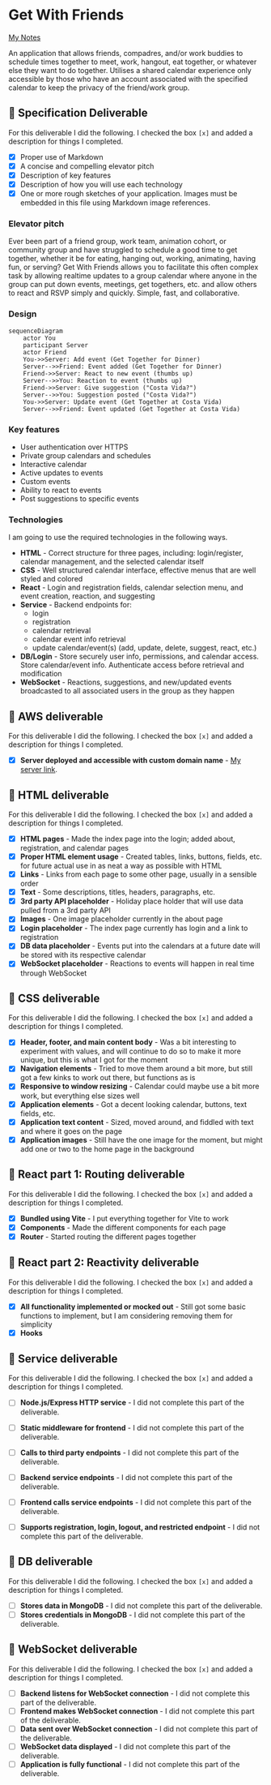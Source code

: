 # Get With Friends

[My Notes](notes.md)

An application that allows friends, compadres, and/or work buddies to schedule times together to meet, work, hangout, eat together, or whatever else they want to do together. Utilises a shared calendar experience only accessible by those who have an account associated with the specified calendar to keep the privacy of the friend/work group.


<!-- > [!NOTE]
>  This is a template for your startup application. You must modify this `README.md` file for each phase of your development. You only need to fill in the section for each deliverable when that deliverable is submitted in Canvas. Without completing the section for a deliverable, the TA will not know what to look for when grading your submission. Feel free to add additional information to each deliverable description, but make sure you at least have the list of rubric items and a description of what you did for each item. -->

<!-- > [!NOTE]
>  If you are not familiar with Markdown then you should review the [documentation](https://docs.github.com/en/get-started/writing-on-github/getting-started-with-writing-and-formatting-on-github/basic-writing-and-formatting-syntax) before continuing. -->

## 🚀 Specification Deliverable

<!-- > [!NOTE]
>  Fill in this sections as the submission artifact for this deliverable. You can refer to this [example](https://github.com/webprogramming260/startup-example/blob/main/README.md) for inspiration. -->

For this deliverable I did the following. I checked the box `[x]` and added a description for things I completed.

- [X] Proper use of Markdown
- [X] A concise and compelling elevator pitch
- [X] Description of key features
- [X] Description of how you will use each technology
- [X] One or more rough sketches of your application. Images must be embedded in this file using Markdown image references.

### Elevator pitch

Ever been part of a friend group, work team, animation cohort, or community group and have struggled to schedule a good time to get together, whether it be for eating, hanging out, working, animating, having fun, or serving? Get With Friends allows you to facilitate this often complex task by allowing realtime updates to a group calendar where anyone in the group can put down events, meetings, get togethers, etc. and allow others to react and RSVP simply and quickly. Simple, fast, and collaborative.

### Design

<!-- ![Design image](placeholder.png) -->

<!-- Lorem ipsum dolor sit amet, consectetur adipiscing elit, sed do eiusmod tempor incididunt ut labore et dolore magna aliqua. Ut enim ad minim veniam, quis nostrud exercitation ullamco laboris nisi ut aliquip ex ea commodo consequat. Duis aute irure dolor in reprehenderit in voluptate velit esse cillum dolore eu fugiat nulla pariatur. Excepteur sint occaecat cupidatat non proident, sunt in culpa qui officia deserunt mollit anim id est laborum. -->

```mermaid
sequenceDiagram
    actor You 
    participant Server 
    actor Friend 
    You->>Server: Add event (Get Together for Dinner) 
    Server-->>Friend: Event added (Get Together for Dinner) 
    Friend->>Server: React to new event (thumbs up) 
    Server-->>You: Reaction to event (thumbs up) 
    Friend->>Server: Give suggestion ("Costa Vida?") 
    Server-->>You: Suggestion posted ("Costa Vida?") 
    You->>Server: Update event (Get Together at Costa Vida) 
    Server-->>Friend: Event updated (Get Together at Costa Vida) 
```

### Key features

- User authentication over HTTPS
- Private group calendars and schedules
- Interactive calendar
- Active updates to events
- Custom events
- Ability to react to events
- Post suggestions to specific events

### Technologies

I am going to use the required technologies in the following ways.

- **HTML** - Correct structure for three pages, including: login/register, calendar management, and the selected calendar itself
- **CSS** - Well structured calendar interface, effective menus that are well styled and colored
- **React** - Login and registration fields, calendar selection menu, and event creation, reaction, and suggesting
- **Service** - Backend endpoints for:
    - login
    - registration
    - calendar retrieval
    - calendar event info retrieval
    - update calendar/event(s) (add, update, delete, suggest, react, etc.)
- **DB/Login** - Store securely user info, permissions, and calendar access. Store calendar/event info. Authenticate access before retrieval and modification
- **WebSocket** - Reactions, suggestions, and new/updated events broadcasted to all associated users in the group as they happen

## 🚀 AWS deliverable

For this deliverable I did the following. I checked the box `[x]` and added a description for things I completed.

- [X] **Server deployed and accessible with custom domain name** - [My server link](https://getwithfriends.click).

## 🚀 HTML deliverable

For this deliverable I did the following. I checked the box `[x]` and added a description for things I completed.

- [X] **HTML pages** - Made the index page into the login; added about, registration, and calendar pages
- [X] **Proper HTML element usage** - Created tables, links, buttons, fields, etc. for future actual use in as neat a way as possible with HTML
- [X] **Links** - Links from each page to some other page, usually in a sensible order
- [X] **Text** - Some descriptions, titles, headers, paragraphs, etc.
- [X] **3rd party API placeholder** - Holiday place holder that will use data pulled from a 3rd party API
- [X] **Images** - One image placeholder currently in the about page
- [X] **Login placeholder** - The index page currently has login and a link to registration
- [X] **DB data placeholder** - Events put into the calendars at a future date will be stored with its respective calendar
- [X] **WebSocket placeholder** - Reactions to events will happen in real time through WebSocket

## 🚀 CSS deliverable

For this deliverable I did the following. I checked the box `[x]` and added a description for things I completed.

- [X] **Header, footer, and main content body** - Was a bit interesting to experiment with values, and will continue to do so to make it more unique, but this is what I got for the moment
- [X] **Navigation elements** - Tried to move them around a bit more, but still got a few kinks to work out there, but functions as is
- [X] **Responsive to window resizing** - Calendar could maybe use a bit more work, but everything else sizes well
- [X] **Application elements** - Got a decent looking calendar, buttons, text fields, etc.
- [X] **Application text content** - Sized, moved around, and fiddled with text and where it goes on the page
- [X] **Application images** - Still have the one image for the moment, but might add one or two to the home page in the background

## 🚀 React part 1: Routing deliverable

For this deliverable I did the following. I checked the box `[x]` and added a description for things I completed.

- [X] **Bundled using Vite** - I put everything together for Vite to work
- [X] **Components** - Made the different components for each page
- [X] **Router** - Started routing the different pages together

## 🚀 React part 2: Reactivity deliverable

For this deliverable I did the following. I checked the box `[x]` and added a description for things I completed.

- [X] **All functionality implemented or mocked out** - Still got some basic functions to implement, but I am considering removing them for simplicity
- [X] **Hooks**

## 🚀 Service deliverable

For this deliverable I did the following. I checked the box `[x]` and added a description for things I completed.

- [ ] **Node.js/Express HTTP service** - I did not complete this part of the deliverable.
- [ ] **Static middleware for frontend** - I did not complete this part of the deliverable.
- [ ] **Calls to third party endpoints** - I did not complete this part of the deliverable.
- [ ] **Backend service endpoints** - I did not complete this part of the deliverable.
- [ ] **Frontend calls service endpoints** - I did not complete this part of the deliverable.
- [ ] **Supports registration, login, logout, and restricted endpoint** - I did not complete this part of the deliverable.


## 🚀 DB deliverable

For this deliverable I did the following. I checked the box `[x]` and added a description for things I completed.

- [ ] **Stores data in MongoDB** - I did not complete this part of the deliverable.
- [ ] **Stores credentials in MongoDB** - I did not complete this part of the deliverable.

## 🚀 WebSocket deliverable

For this deliverable I did the following. I checked the box `[x]` and added a description for things I completed.

- [ ] **Backend listens for WebSocket connection** - I did not complete this part of the deliverable.
- [ ] **Frontend makes WebSocket connection** - I did not complete this part of the deliverable.
- [ ] **Data sent over WebSocket connection** - I did not complete this part of the deliverable.
- [ ] **WebSocket data displayed** - I did not complete this part of the deliverable.
- [ ] **Application is fully functional** - I did not complete this part of the deliverable.
